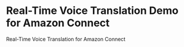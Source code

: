 # Real-Time Voice Translation Demo for Amazon Connect

Real-Time Voice Translation for Amazon Connect